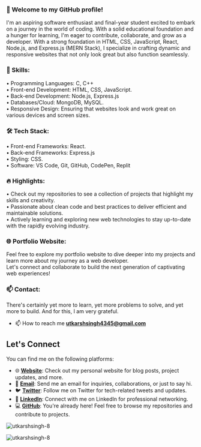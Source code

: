 ### 👋 Welcome to my GitHub profile!

I'm an aspiring software enthusiast and final-year student excited to embark on a journey in the world of coding. With a solid educational foundation and a hunger for learning, I'm eager to contribute, collaborate, and grow as a developer. With a strong foundation in HTML, CSS, JavaScript, React, Node.js, and Express.js (MERN Stack), I specialize in crafting dynamic and responsive websites that not only look great but also function seamlessly.

### 🚀 Skills:

• Programming Languages: C, C++  <br>
• Front-end Development: HTML, CSS, JavaScript.  <br>
• Back-end Development: Node.js, Express.js  <br>
• Databases/Cloud: MongoDB, MySQL. <br>
• Responsive Design: Ensuring that websites look and work great on various devices and screen sizes. <br>

### 🛠️ Tech Stack:

• Front-end Frameworks: React. <br>
• Back-end Frameworks: Express.js <br>
• Styling: CSS. <br> 
• Software: VS Code, Git, GitHub, CodePen, Replit <br> 

### 🔥 Highlights:

• Check out my repositories to see a collection of projects that highlight my skills and creativity. <br>
• Passionate about clean code and best practices to deliver efficient and maintainable solutions.  <br>
• Actively learning and exploring new web technologies to stay up-to-date with the rapidly evolving industry. <br>

### 🌐 Portfolio Website:
Feel free to explore my portfolio website to dive deeper into my projects and learn more about my journey as a web developer. <br>
Let's connect and collaborate to build the next generation of captivating web experiences!

### 📫 Contact:
There's certainly yet more to learn, yet more problems to solve, and yet more to build. And for this, I am very grateful.
- 📫 How to reach me **utkarshsingh4345@gmail.com**

## Let's Connect

You can find me on the following platforms:

- 🌐 **[Website](https://linktr.ee/thakur_utkarsh)**: Check out my personal website for blog posts, project updates, and more.
- 📧 **[Email](mailto:utkarshsingh4345@gmail.com)**: Send me an email for inquiries, collaborations, or just to say hi.
- 🐦 **[Twitter](https://twitter.com/yourhandle)**: Follow me on Twitter for tech-related tweets and updates.
- 💼 **[LinkedIn](https://www.linkedin.com/in/utkarsh-singh--/)**: Connect with me on LinkedIn for professional networking.
- 💻 **[GitHub](https://github.com/utkarshsingh-8)**: You're already here! Feel free to browse my repositories and contribute to projects.



<p><img align="center" src="https://github-readme-stats.vercel.app/api/top-langs?username=utkarshsingh-8&show_icons=true&locale=en&layout=compact" alt="utkarshsingh-8" /></p>

<p><img align="center" src="https://github-readme-streak-stats.herokuapp.com/?user=utkarshsingh-8&" alt="utkarshsingh-8" /></p>

